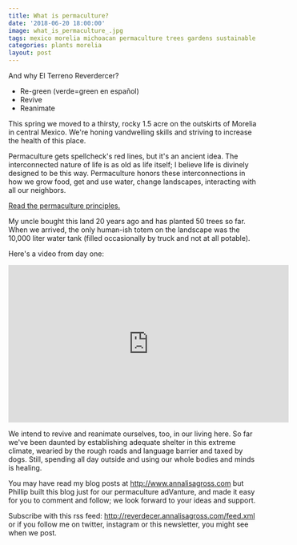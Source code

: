```yaml
---
title: What is permaculture?
date: '2018-06-20 18:00:00'
image: what_is_permaculture_.jpg
tags: mexico morelia michoacan permaculture trees gardens sustainable
categories: plants morelia
layout: post
---
```


And why El Terreno Reverdercer?

* Re-green (verde=green en español)
* Revive
* Reanimate

This spring we moved to a thirsty, rocky 1.5 acre on the outskirts of Morelia in central Mexico. We're honing vandwelling skills and striving to increase the health of this place.

Permaculture gets spellcheck's red lines, but it's an ancient idea. The interconnected nature of life is as old as life itself; I believe life is divinely designed to be this way. Permaculture honors these interconnections in how we grow food, get and use water, change landscapes, interacting with all our neighbors.

[Read the permaculture principles.](https://permacultureprinciples.com/principles/)

My uncle bought this land 20 years ago and has planted 50 trees so far. When we arrived, the only human-ish totem on the landscape was the 10,000 liter water tank (filled occasionally by truck and not at all potable).

Here's a video from day one:
<iframe width="560" height="315" src="https://www.youtube.com/embed/3j0590vL0CI" frameborder="0" allow="autoplay; encrypted-media" allowfullscreen></iframe>

We intend to revive and reanimate ourselves, too, in our living here. So far we've been daunted by establishing adequate shelter in this extreme climate, wearied by the rough roads and language barrier and taxed by dogs. Still, spending all day outside and using our whole bodies and minds is healing.

You may have read my blog posts at http://www.annalisagross.com but Phillip built this blog just for our permaculture adVanture, and made it easy for you to comment and follow; we look forward to your ideas and support.

Subscribe with this rss feed: http://reverdecer.annalisagross.com/feed.xml or if you follow me on twitter, instagram or this newsletter, you might see when we post.
